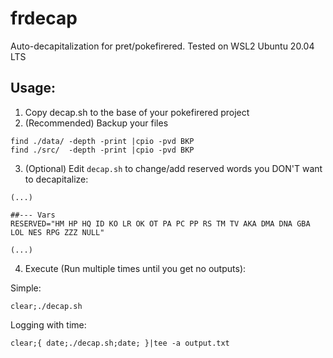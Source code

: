 # frdecap
Auto-decapitalization for pret/pokefirered. Tested on WSL2 Ubuntu 20.04 LTS

## Usage:

1. Copy decap.sh to the base of your pokefirered project
2. (Recommended) Backup your files

```
find ./data/ -depth -print |cpio -pvd BKP
find ./src/  -depth -print |cpio -pvd BKP
```

3. (Optional) Edit `decap.sh` to change/add reserved words you DON'T want to decapitalize:
```
(...)

##--- Vars
RESERVED="HM HP HQ ID KO LR OK OT PA PC PP RS TM TV AKA DMA DNA GBA LOL NES RPG ZZZ NULL"

(...)
```

4. Execute (Run multiple times until you get no outputs):

Simple:
```
clear;./decap.sh
```

Logging with time:
```
clear;{ date;./decap.sh;date; }|tee -a output.txt
```
